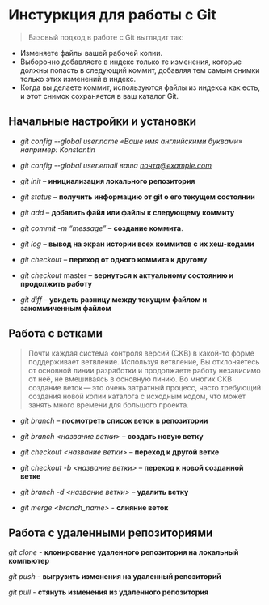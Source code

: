 # Инстуркция для работы с Git
>Базовый подход в работе с Git выглядит так:
* Изменяете файлы вашей рабочей копии.
* Выборочно добавляете в индекс только те изменения, которые должны попасть в следующий коммит, добавляя тем самым снимки только этих изменений в индекс.
* Когда вы делаете коммит, используются файлы из индекса как есть, и этот снимок сохраняется в ваш каталог Git.

## Начальные настройки и установки

* *git config --global user.name «Ваше имя английскими буквами» например: Konstantin*

* *git config --global user.email ваша почта@example.com*

* *git init* – **инициализация локального репозитория**

* *git status* – **получить информацию от git о его текущем состоянии**

* *git add* – **добавить файл или файлы к следующему коммиту**

* *git commit -m “message”* – **создание коммита**.

* *git log* – **вывод на экран истории всех коммитов с их хеш-кодами**

* *git checkout* – **переход от одного коммита к другому**

* *git checkout* master – **вернуться к актуальному состоянию и продолжить работу**

* *git diff* – **увидеть разницу между текущим файлом и закоммиченным файлом**
## Работа с ветками
>Почти каждая система контроля версий (СКВ) в какой-то форме поддерживает ветвление. Используя ветвление, Вы отклоняетесь от основной линии разработки и продолжаете работу независимо от неё, не вмешиваясь в основную линию. Во многих СКВ создание веток — это очень затратный процесс, часто требующий создания новой копии каталога с исходным кодом, что может занять много времени для большого проекта.

* *git branch* – **посмотреть список веток в репозитории**

* *git branch <название ветки>* – **создать новую ветку**

* *git checkout <название ветки>* – **переход к другой ветке**

* *git checkout -b <название ветки>* – **переход к новой созданной ветке**

* *git branch -d <название ветки>* – **удалить ветку**

* *git merge <branch_name>* - **слияние веток**

## Работа с удаленными репозиториями

*git clone* - **клонирование удаленного репозитория на локальный компьютер**

*git push* - **выгрузить изменения на удаленный репозиторий**

*git pull* - **стянуть изменения из удаленного репозитория**
